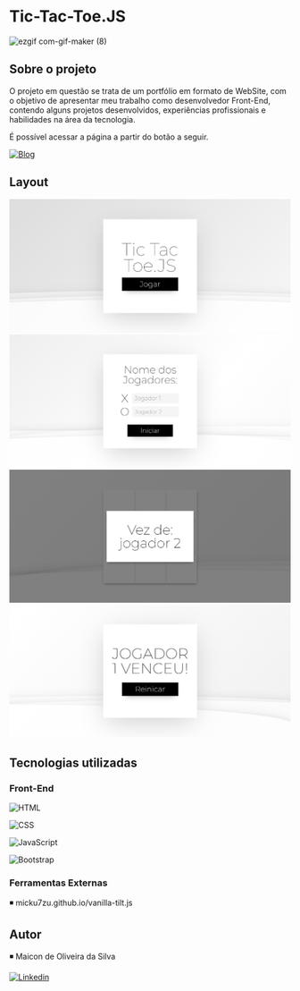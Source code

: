 # Tic-Tac-Toe.JS

![ezgif com-gif-maker (8)](https://user-images.githubusercontent.com/111695088/214651565-fdee5202-df63-42b4-b8be-d0e728f95f82.gif)

## Sobre o projeto

O projeto em questão se trata de um portfólio em formato de WebSite, com o objetivo de apresentar meu trabalho como desenvolvedor Front-End, contendo alguns projetos desenvolvidos, experiências profissionais e habilidades na área da tecnologia. 

É possível acessar a página a partir do botão a seguir.

[![Blog](https://img.shields.io/badge/Tic_Tac_Toe-JS-000000?style=for-the-badge&logo=About.me&logoColor=white)](https://tictactoe-maiconda.netlify.app/)

## Layout
<img src="img/tictactoe1.PNG" width="700px"/>
<img src="img/tictactoe2.PNG" width="700px"/>
<img src="img/tictactoe3.PNG" width="700px"/>
<img src="img/tictactoe4.PNG" width="700px"/>

## Tecnologias utilizadas

### Front-End
![HTML](https://img.shields.io/badge/HTML5-E34F26?style=for-the-badge&logo=html5&logoColor=white)

![CSS](https://img.shields.io/badge/CSS-239120?&style=for-the-badge&logo=css3&logoColor=white)

![JavaScript](https://img.shields.io/badge/JavaScript-323330?style=for-the-badge&logo=javascript&logoColor=F7DF1E)

![Bootstrap](https://img.shields.io/badge/Bootstrap-563D7C?style=for-the-badge&logo=bootstrap&logoColor=white)

### Ferramentas Externas

◾️ micku7zu.github.io/vanilla-tilt.js

## Autor

◾️ Maicon de Oliveira da Silva

[![Linkedin](https://img.shields.io/badge/LinkedIn-0077B5?style=for-the-badge&logo=linkedin&logoColor=white)](https://www.linkedin.com/in/maicon-de-oliveira-da-silva-b60693249/)
